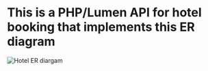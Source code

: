 # This is a PHP/Lumen API for hotel booking that implements this ER diagram

![Hotel ER diargam](https://raw.githubusercontent.com/SethBuilder/trivago/master/design/er.jpg)
